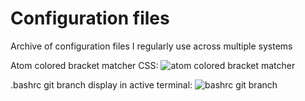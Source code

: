 # Configuration files
Archive of configuration files I regularly use across multiple systems

Atom colored bracket matcher CSS:
![atom colored bracket matcher](https://raw.githubusercontent.com/z0m8i3/configs/master/img/atom-tab-highlighting.png)

.bashrc git branch display in active terminal:
![bashrc git branch](https://raw.githubusercontent.com/z0m8i3/configs/master/img/bashrc.png)
